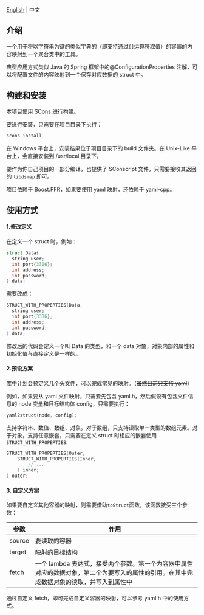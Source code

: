 [English](README.md) | 中文

## 介绍

一个用于将以字符串为键的类似字典的（即支持通过`[]`运算符取值）的容器的内容映射到一个聚合类中的工具。

典型应用方式类似 Java 的 Spring 框架中的@ConfigurationProperties 注解，可以将配置文件的内容映射到一个保存对应数据的 struct 中。

## 构建和安装

本项目使用 SCons 进行构建。

要进行安装，只需要在项目目录下执行：

```bash
scons install
```

在 Windows 平台上，安装结果位于项目目录下的 build 文件夹。在 Unix-Like 平台上，会直接安装到 /usr/local 目录下。

要作为你自己项目的一部分编译，也提供了 SConscript 文件，只需要接收其返回的 `libdsmap` 即可。

项目依赖于 Boost.PFR，如果要使用 yaml 映射，还依赖于 yaml-cpp。

## 使用方式

#### 1.修改定义

在定义一个 struct 时，例如：

```cpp
struct Data{
  string user;
  int port{3306};
  int address;
  int password;
} data;
```

需要改成：

```cpp
STRUCT_WITH_PROPERTIES(Data,
  string user;
  int port{3306};
  int address;
  int password;
) data;
```

修改后的代码会定义一个叫 Data 的类型，和一个 data 对象，对象内部的属性和初始化值与直接定义是一样的。

#### 2.预设方案

库中计划会预定义几个头文件，可以完成常见的映射。（~~虽然目前只支持 yaml~~）

例如，如果要从 yaml 文件映射，只需要先包含 yaml.h，然后假设有包含文件信息的 node 变量和目标结构体 config，只需要执行：

```cpp
yaml2struct(node, config);
```

支持字符串、数值、数组、对象。对于数组，只支持读取单一类型的数组元素。对于对象，支持任意嵌套，只需要在定义 struct 时相应的嵌套使用 `STRUCT_WITH_PROPERTIES`:

```cpp
STRUCT_WITH_PROPERTIES(Outer,
    STRUCT_WITH_PROPERTIES(Inner,
        // ...
    ) inner;
) outer;
```

#### 3. 自定义方案

如果要自定义其他容器的映射，则需要借助`toStruct`函数，该函数接受三个参数：

| 参数   | 作用                                                                                                                                     |
| ------ | ---------------------------------------------------------------------------------------------------------------------------------------- |
| source | 要读取的容器                                                                                                                             |
| target | 映射的目标结构                                                                                                                           |
| fetch  | 一个 lambda 表达式，接受两个参数。第一个为容器中属性对应的数据对象，第二个为要写入的属性的引用。在其中完成数据对象的读取，并写入到属性中 |

通过自定义 fetch，即可完成自定义容器的映射，可以参考 yaml.h 中的使用方式。

